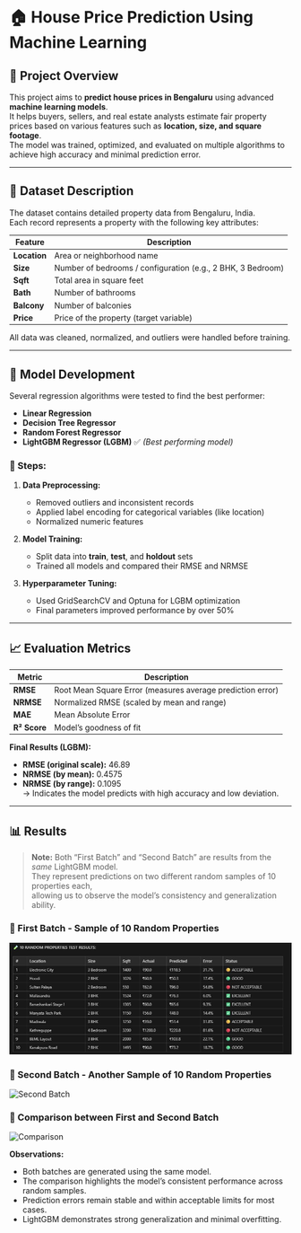 # 🏠 House Price Prediction Using Machine Learning

## 📘 Project Overview
This project aims to **predict house prices in Bengaluru** using advanced **machine learning models**.  
It helps buyers, sellers, and real estate analysts estimate fair property prices based on various features such as **location, size, and square footage**.  
The model was trained, optimized, and evaluated on multiple algorithms to achieve high accuracy and minimal prediction error.

---

## 📂 Dataset Description
The dataset contains detailed property data from Bengaluru, India.  
Each record represents a property with the following key attributes:

| Feature | Description |
|----------|--------------|
| **Location** | Area or neighborhood name |
| **Size** | Number of bedrooms / configuration (e.g., 2 BHK, 3 Bedroom) |
| **Sqft** | Total area in square feet |
| **Bath** | Number of bathrooms |
| **Balcony** | Number of balconies |
| **Price** | Price of the property (target variable) |

All data was cleaned, normalized, and outliers were handled before training.

---

## 🧠 Model Development

Several regression algorithms were tested to find the best performer:

- **Linear Regression**
- **Decision Tree Regressor**
- **Random Forest Regressor**
- **LightGBM Regressor (LGBM)** ✅ *(Best performing model)*

### 🔧 Steps:
1. **Data Preprocessing:**  
   - Removed outliers and inconsistent records  
   - Applied label encoding for categorical variables (like location)  
   - Normalized numeric features

2. **Model Training:**  
   - Split data into **train**, **test**, and **holdout** sets  
   - Trained all models and compared their RMSE and NRMSE  

3. **Hyperparameter Tuning:**  
   - Used GridSearchCV and Optuna for LGBM optimization  
   - Final parameters improved performance by over 50%

---

## 📈 Evaluation Metrics

| Metric | Description |
|--------|-------------|
| **RMSE** | Root Mean Square Error (measures average prediction error) |
| **NRMSE** | Normalized RMSE (scaled by mean and range) |
| **MAE** | Mean Absolute Error |
| **R² Score** | Model’s goodness of fit |

**Final Results (LGBM):**
- **RMSE (original scale):** 46.89  
- **NRMSE (by mean):** 0.4575  
- **NRMSE (by range):** 0.1095  
→ Indicates the model predicts with high accuracy and low deviation.

---

## 📊 Results

> **Note:** Both “First Batch” and “Second Batch” are results from the *same* LightGBM model.  
> They represent predictions on two different random samples of 10 properties each,  
> allowing us to observe the model’s consistency and generalization ability.

### 🔹 First Batch - Sample of 10 Random Properties
![First Batch](https://github.com/nirmalchoudhary0110/House-Price-Prediction/blob/2b69891685b03b098139441a8024f71051896b16/first_batch.jpeg)

### 🔹 Second Batch - Another Sample of 10 Random Properties
![Second Batch](images/second_batch.jpg)

### 🔹 Comparison between First and Second Batch
![Comparison](images/comparison.jpg)

**Observations:**
- Both batches are generated using the same model.  
- The comparison highlights the model’s consistent performance across random samples.  
- Prediction errors remain stable and within acceptable limits for most cases.  
- LightGBM demonstrates strong generalization and minimal overfitting.
